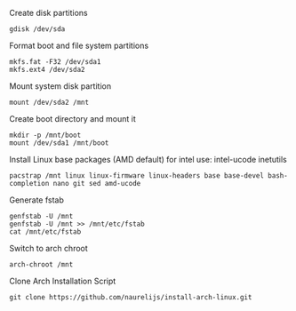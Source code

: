 Create disk partitions
```
gdisk /dev/sda
```

Format boot and file system partitions
```
mkfs.fat -F32 /dev/sda1
mkfs.ext4 /dev/sda2
```

Mount system disk partition
```
mount /dev/sda2 /mnt
```

Create boot directory and mount it
```
mkdir -p /mnt/boot
mount /dev/sda1 /mnt/boot
```

Install Linux base packages (AMD default) for intel use: intel-ucode inetutils
```
pacstrap /mnt linux linux-firmware linux-headers base base-devel bash-completion nano git sed amd-ucode
```

Generate fstab
```
genfstab -U /mnt
genfstab -U /mnt >> /mnt/etc/fstab
cat /mnt/etc/fstab
```

Switch to arch chroot
```
arch-chroot /mnt
```

Clone Arch Installation Script
```
git clone https://github.com/naurelijs/install-arch-linux.git
```
